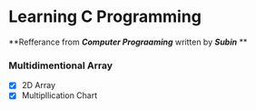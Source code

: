 # Learning C Programming

**Refferance from ***Computer Prograaming*** written by ***Subin*** **

### Multidimentional Array
- [x] 2D Array
- [x] Multipllication Chart